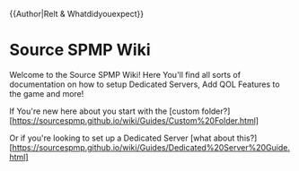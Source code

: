 {{Author|Relt & Whatdidyouexpect}}
# Source SPMP Wiki

Welcome to the Source SPMP Wiki! Here You'll find all sorts of documentation on how to setup Dedicated Servers, Add QOL Features to the game and more!

If You're new here about you start with the [custom folder?][https://sourcespmp.github.io/wiki/Guides/Custom%20Folder.html]

Or if you're looking to set up a Dedicated Server [what about this?][https://sourcespmp.github.io/wiki/Guides/Dedicated%20Server%20Guide.html]
